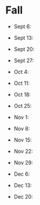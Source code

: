 # Fall

 - Sept 6:

 - Sept 13:

 - Sept 20:

 - Sept 27:

 - Oct 4:

 - Oct 11:

 - Oct 18:

 - Oct 25:

 - Nov 1:

 - Nov 8:

 - Nov 15:

 - Nov 22:

 - Nov 29:

 - Dec 6:

 - Dec 13:

 - Dec 20:
